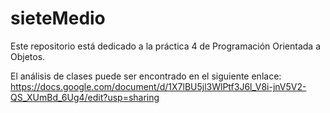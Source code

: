 # sieteMedio
Este repositorio está dedicado a la práctica 4 de Programación Orientada a Objetos.

El análisis de clases puede ser encontrado en el siguiente enlace: https://docs.google.com/document/d/1X7lBU5jl3WlPtf3J6l_V8i-jnV5V2-QS_XUmBd_6Ug4/edit?usp=sharing

